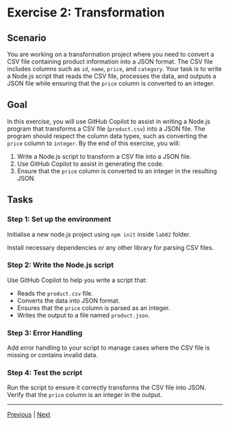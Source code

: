# Exercise 2: Transformation

## Scenario

You are working on a transformation project where you need to convert a CSV file containing product information into a JSON format. The CSV file includes columns such as `id`, `name`, `price`, and `category`. Your task is to write a Node.js script that reads the CSV file, processes the data, and outputs a JSON file while ensuring that the `price` column is converted to an integer.

## Goal

In this exercise, you will use GitHub Copilot to assist in writing a Node.js program that transforms a CSV file (`product.csv`) into a JSON file. The program should respect the column data types, such as converting the `price` column to `integer`. By the end of this exercise, you will:

1. Write a Node.js script to transform a CSV file into a JSON file.
2. Use GitHub Copilot to assist in generating the code.
3. Ensure that the `price` column is converted to an integer in the resulting JSON.

## Tasks

### Step 1: Set up the environment

Initialise a new node.js project using `npm init` inside `lab02` folder.

Install necessary dependencies or any other library for parsing CSV files.

### Step 2: Write the Node.js script

Use GitHub Copilot to help you write a script that:

- Reads the `product.csv` file.
- Converts the data into JSON format.
- Ensures that the `price` column is parsed as an integer.
- Writes the output to a file named `product.json`.

### Step 3: Error Handling

Add error handling to your script to manage cases where the CSV file is missing or contains invalid data.

### Step 4: Test the script

Run the script to ensure it correctly transforms the CSV file into JSON.
Verify that the `price` column is an integer in the output.

---------------
[Previous](./01-Powershell.md) | [Next](./03-Migration.md)